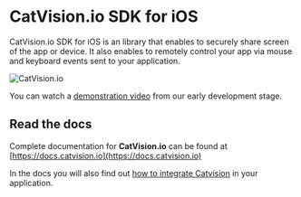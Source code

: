 # CatVision.io SDK for iOS

CatVision.io SDK for iOS is an library that enables to securely share screen of the app or device. It also enables to remotely control your app via mouse and keyboard events sent to your application.

![CatVision.io](https://teskalabscom.azureedge.net/media/img/solutions/teskalabs-catvisionio-illustration-ios.png)

You can watch a [demonstration video](https://www.youtube.com/watch?v=bKjMwUtapxc) from our early development stage.

## Read the docs

Complete documentation for **CatVision.io** can be found at [https://docs.catvision.io](https://docs.catvision.io)

In the docs you will also find out [how to integrate Catvision](https://docs.catvision.io) in your application.

